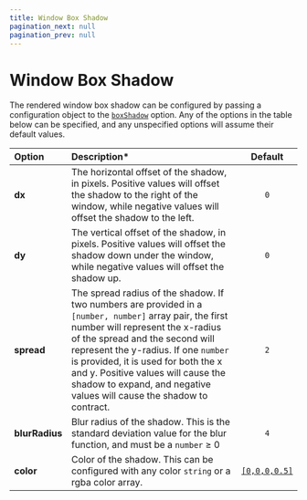 ```yaml
---
title: Window Box Shadow
pagination_next: null
pagination_prev: null
---
```


# Window Box Shadow

The rendered window box shadow can be configured by passing a configuration object to the [`boxShadow`](options.md#boxShadow) option. Any of the options in the table below can be specified, and any unspecified options will assume their default values.

|Option|Description*|Default|
|:-----|:----------|:-----:|
| **dx** | The horizontal offset of the shadow, in pixels. Positive values will offset the shadow to the right of the window, while negative values will offset the shadow to the left. | `0` |
| **dy** | The vertical offset of the shadow, in pixels. Positive values will offset the shadow down under the window, while negative values will offset the shadow up. | `0` |
| **spread** | The spread radius of the shadow. If two numbers are provided in a `[number, number]` array pair, the first number will represent the x-radius of the spread and the second will represent the y-radius. If one `number` is provided, it is used for both the x and y. Positive values will cause the shadow to expand, and negative values will cause the shadow to contract. | `2` |
| **blurRadius** | Blur radius of the shadow. This is the standard deviation value for the blur function, and must be a `number` ≥ 0 | `4` |
| **color** | Color of the shadow. This can be configured with any color `string` or a rgba color array. | [`[0,0,0,0.5]`](color:0:0:0:.5) |
